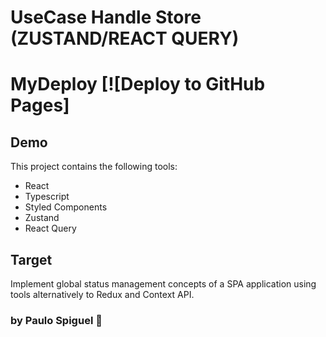 # UseCase Handle Store (ZUSTAND/REACT QUERY)

# MyDeploy [![Deploy to GitHub Pages]

<!-- (https://github.com/cubing/icons/actions/workflows/deploy.yml/badge.svg)](https://github.com/cubing/icons/actions/workflows/deploy.yml)
 -->

## Demo

<!-- <https://cubing.github.io/icons> -->

This project contains the following tools:

- React
- Typescript
- Styled Components
- Zustand
- React Query

## Target

Implement global status management concepts of a SPA application using tools alternatively to Redux and Context API.

### by Paulo Spiguel 💜
